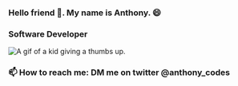 ### Hello friend 👋. My name is Anthony. 😄
### Software Developer
![A gif of a kid giving a thumbs up.](https://media.giphy.com/media/llKJGxQ1ESmac/giphy.gif)


### 📫 How to reach me: DM me on twitter @anthony_codes 

<!--
**anthonygilbertt/anthonygilbertt** is a ✨ _special_ ✨ repository because its `README.md` (this file) appears on your GitHub profile.

Here are some ideas to get you started:

- 🔭 I’m currently working on ...
- 🌱 I’m currently learning ...
- 👯 I’m looking to collaborate on ...
- 🤔 I’m looking for help with ...
- 💬 Ask me about ...
- 📫 How to reach me: ...
- 😄 Pronouns: ...
- ⚡ Fun fact: ...
-->
